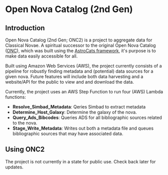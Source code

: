 # Open Nova Catalog (2nd Gen)

## Introduction
Open Nova Catalog (2nd Gen; ONC2) is a project to aggregate data for Classical Novae. A spiritual successor to the original Open Nova Catalog ([ONC](https://github.com/astrocatalogs/novae)), which was built using the [AstroCats framework](https://github.com/astrocatalogs), it's purpose is to make data easily accessible for all.

Built using Amazon Web Services (AWS), the project currently consists of a pipeline for robustly finding metadata and (potential) data sources for a given nova. Future features will include both data harvesting and a website/API for the public to view and and download the data.

Currently, the project uses an AWS Step Function to run four (AWS) Lambda functions:
- **Resolve_Simbad_Metadata**: Qeries Simbad to extract metadata
- **Determine_Host_Galaxy**: Determine the galaxy of the nova.
- **Query_Ads_Bibcodes**: Queries ADS for all bibliographic sources related to the nova. 
- **Stage_Write_Metadata**: Writes out both a metadata file and queues bibliographic sources that may have associated data.


## Using ONC2

The project is not currently in a state for public use. Check back later for updates.

<!-- research and educational project for studying classical novae and their environments, with a focus on integrating computational methods into astronomy. The repository contains scripts, data-processing tools, and modeling workflows used to identify, analyze, and visualize novae and their host stellar systems.

Currently, the repository centers on V1324 Sco, a well-studied nova that serves as a test case for the pipeline. -->